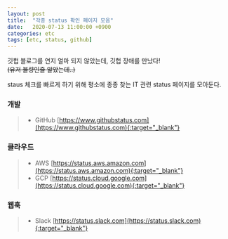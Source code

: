 ```yaml
---
layout: post
title:  "각종 status 확인 페이지 모음"
date:   2020-07-13 11:00:00 +0900
categories: etc
tags: [etc, status, github]
---
```


깃헙 블로그를 연지 얼마 되지 않았는데, 깃헙 장애를 만났다!  
~~(유저 불량인줄 알았는데..)~~

staus 체크를 빠르게 하기 위해 평소에 종종 찾는 IT 관련 status 페이지를 모아둔다.  


### 개발
> * GitHub [https://www.githubstatus.com](https://www.githubstatus.com){:target="_blank"}  

### 클라우드
> * AWS [https://status.aws.amazon.com](https://status.aws.amazon.com){:target="_blank"}  
> * GCP [https://status.cloud.google.com](https://status.cloud.google.com){:target="_blank"}  

### 웹훅
> * Slack [https://status.slack.com](https://status.slack.com){:target="_blank"}
